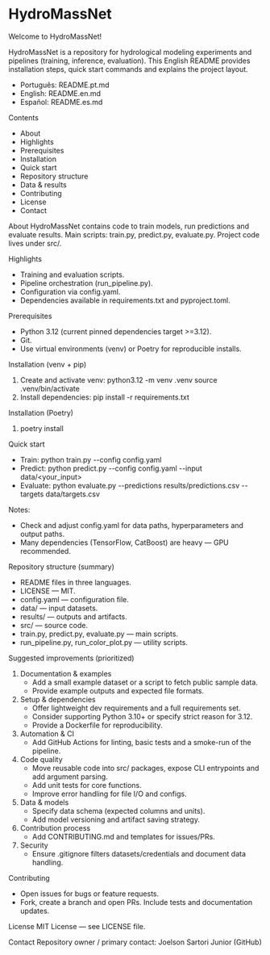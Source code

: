 # HydroMassNet

Welcome to HydroMassNet!

HydroMassNet is a repository for hydrological modeling experiments and pipelines (training, inference, evaluation). This English README provides installation steps, quick start commands and explains the project layout.

- Português: README.pt.md
- English: README.en.md
- Español: README.es.md

Contents
- About
- Highlights
- Prerequisites
- Installation
- Quick start
- Repository structure
- Data & results
- Contributing
- License
- Contact

About
HydroMassNet contains code to train models, run predictions and evaluate results. Main scripts: train.py, predict.py, evaluate.py. Project code lives under src/.

Highlights
- Training and evaluation scripts.
- Pipeline orchestration (run_pipeline.py).
- Configuration via config.yaml.
- Dependencies available in requirements.txt and pyproject.toml.

Prerequisites
- Python 3.12 (current pinned dependencies target >=3.12).
- Git.
- Use virtual environments (venv) or Poetry for reproducible installs.

Installation (venv + pip)
1. Create and activate venv:
   python3.12 -m venv .venv
   source .venv/bin/activate
2. Install dependencies:
   pip install -r requirements.txt

Installation (Poetry)
1. poetry install

Quick start
- Train:
  python train.py --config config.yaml
- Predict:
  python predict.py --config config.yaml --input data/<your_input>
- Evaluate:
  python evaluate.py --predictions results/predictions.csv --targets data/targets.csv

Notes:
- Check and adjust config.yaml for data paths, hyperparameters and output paths.
- Many dependencies (TensorFlow, CatBoost) are heavy — GPU recommended.

Repository structure (summary)
- README files in three languages.
- LICENSE — MIT.
- config.yaml — configuration file.
- data/ — input datasets.
- results/ — outputs and artifacts.
- src/ — source code.
- train.py, predict.py, evaluate.py — main scripts.
- run_pipeline.py, run_color_plot.py — utility scripts.

Suggested improvements (prioritized)
1. Documentation & examples
   - Add a small example dataset or a script to fetch public sample data.
   - Provide example outputs and expected file formats.
2. Setup & dependencies
   - Offer lightweight dev requirements and a full requirements set.
   - Consider supporting Python 3.10+ or specify strict reason for 3.12.
   - Provide a Dockerfile for reproducibility.
3. Automation & CI
   - Add GitHub Actions for linting, basic tests and a smoke-run of the pipeline.
4. Code quality
   - Move reusable code into src/ packages, expose CLI entrypoints and add argument parsing.
   - Add unit tests for core functions.
   - Improve error handling for file I/O and configs.
5. Data & models
   - Specify data schema (expected columns and units).
   - Add model versioning and artifact saving strategy.
6. Contribution process
   - Add CONTRIBUTING.md and templates for issues/PRs.
7. Security
   - Ensure .gitignore filters datasets/credentials and document data handling.

Contributing
- Open issues for bugs or feature requests.
- Fork, create a branch and open PRs. Include tests and documentation updates.

License
MIT License — see LICENSE file.

Contact
Repository owner / primary contact: Joelson Sartori Junior (GitHub)
